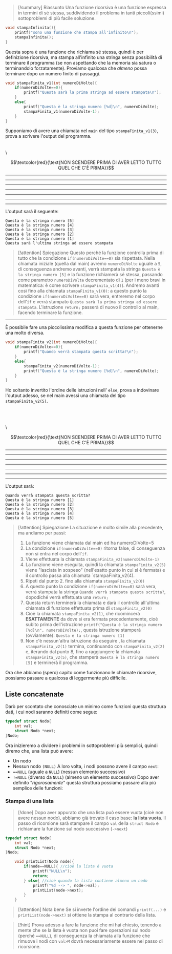 >[!summary] Riassunto
>Una funzione ricorsiva è una funzione espressa in termini di sé stessa, suddividendo il problema in tanti piccoli(ssimi) sottoproblemi di più facile soluzione.

```c
void stampaInfinita(){
	printf("sono una funzione che stampa all'infinito\n");
	stampaInfinita();
}
```
Questa sopra è una funzione che richiama sé stessa, quindi è per definizione ricorsiva, ma stampa all'infinito una stringa senza possibilità di terminare il programma (se non aspettando che la memoria sia satura o terminandolo forzatamente). Proviamo qualcosa che *almeno* possa terminare dopo un numero finito di passaggi.
```c
void stampaFinita_v1(int numeroDiVolte){
	if(numeroDiVolte==0){
		printf("Questa sarà la prima stringa ad essere stampata\n");
	}
	else{
		printf("Questa è la stringa numero [%d]\n", numeroDiVolte);
		stampaFinita_v1(numeroDiVolte-1);
	}
}
```
Supponiamo di avere una chiamata nel `main` del tipo `stampaFinita_v1(3)`, prova a scrivere l'output del programma.
\
\
\
\

$$\textcolor{red}{\text{NON SCENDERE PRIMA DI AVER LETTO TUTTO QUEL CHE C'È PRIMA}}$$

---
---
---
---
---
---
---
L'output sarà il seguente:

	Questa è la stringa numero [5]
	Questa è la stringa numero [4]
	Questa è la stringa numero [3]
	Questa è la stringa numero [2]
	Questa è la stringa numero [1]
	Questa sarà l'ultima stringa ad essere stampata
>[!attention] Spiegazione
Questo perché la funzione controlla prima di tutto che la condizione 
`if(numeroDiVolte==0)` sia rispettata.
Nella chiamata iniziale (quella dal main) avremo `numeroDiVolte` uguale a `5`, di conseguenza andremo avanti, verrà stampata la stringa `Questa è la stringa numero [5]` e la funzione richiamerà sé stessa, passando come parametro `numeroDiVolte` decrementato di `1` (per i meno bravi in matematica: è come scrivere `stampaFinita_v1(4)`).
Andremo avanti così fino alla chiamata `stampaFinita_v1(0)`: a questo punto la condizione `if(numeroDiVolte==0)` sarà vera, entreremo nel corpo dell'`if` e verrà stampato `Questa sarà la prima stringa ad essere stampata`.
L'istruzione `return;` passerà di nuovo il controllo al main, facendo terminare la funzione.

---

È possibile fare una piccolissima modifica a questa funzione per ottenerne una molto diversa.
```c
void stampaFinita_v2(int numeroDiVolte){
	if(numeroDiVolte==0){
		printf("Quando verrà stampata questa scritta?\n");
	}
	else{
		stampaFinita_v2(numeroDiVolte-1);
		printf("Questa è la stringa numero [%d]\n", numeroDiVolte);
	}
}
```
Ho soltanto invertito l'ordine delle istruzioni nell' `else`, prova a indovinare l'output adesso, se nel main avessi una chiamata del tipo `stampaFinita_v2(5)`.

\
\
\
\

$$\textcolor{red}{\text{NON SCENDERE PRIMA DI AVER LETTO TUTTO QUEL CHE C'È PRIMA}}$$

---
---
---
---
---
---
---

L'output sarà:

	Quando verrà stampata questa scritta?
	Questa è la stringa numero [1]
	Questa è la stringa numero [2]
	Questa è la stringa numero [3]
	Questa è la stringa numero [4]
	Questa è la stringa numero [5]

>[!attention] Spiegazione
>La situazione è molto simile alla precedente, ma andiamo per passi:
>1. La funzione viene chiamata dal main ed ha numeroDiVolte=5
>2. La condizione `if(numeroDiVolte==0)` ritorna false, di conseguenza non si entra nel corpo dell'`if`.
>3. Viene effettuata la chiamata `stampaFinita_v2(numeroDiVolte-1)`
>4. La funzione viene eseguita, quindi la chiamata `stampaFinita_v2(5)` viene "lasciata in sospeso" (nell'esatto punto in cui si è fermata) e il controllo passa alla chiamata `stampaFinita_v2(4).
>5. Ripeti dal punto 2. fino alla chiamata `stampaFinita_v2(0)`
>6. A questo punto la condizione `if(numeroDiVolte==0)` sarà vera, verrà stampata la stringa `Quando verrà stampata questa scritta?`, dopodiché verrà effettuata una `return;`
>7. Questa return terminerà la chiamata e darà il controllo all'ultima chiamata di funzione effettuata prima di `stampaFinita_v2(0)`
>8. Cioè la chiamata `stampaFinita_v2(1)`, che ricomincerà **ESATTAMENTE** da dove si era fermata precedentemente, cioè subito prima dell'istruzione 
>   `printf("Questa è la stringa numero [%d]\n", numeroDiVolte);`, questa istruzione stamperà (ovviamente): `Questa è la stringa numero [1]`
>9. Non c'è nessun'altra istruzione da eseguire , la chiamata `stampaFinita_v2(1)` termina, continuando con `stampaFinita_v2(2)` e, iterando dal punto 8, fino a raggiungere la chiamata `stampaFinita_v2(5)`, che stamperà `Questa è la stringa numero [5]` e terminerà il programma.

Ora che abbiamo (spero) capito come funzionano le chiamate ricorsive, possiamo passare a qualcosa di leggermente più difficile.
## Liste concatenate
Darò per scontato che conosciate un minimo come funzioni questa struttura dati, i cui nodi saranno definiti come segue:
```c
typedef struct Nodo{
	int val;
	struct Nodo *next;
}Nodo;
```
Ora inizieremo a dividere i problemi in sottoproblemi più semplici, quindi diremo che, una lista può avere:
- Un nodo
- Nessun nodo `(NULL)`
A loro volta, i nodi possono avere il campo `next`:
- `==NULL` (uguale a `NULL`) (nessun elemento successivo)
- `!=NULL` (diverso da `NULL`) (almeno un elemento successivo)
Dopo aver definito "_rigorosamente_" questa struttura possiamo passare alla più semplice delle funzioni:
### Stampa di una lista
>[!done] 
>Dopo aver appurato che una lista può essere vuota (cioè non avere nessun nodo), abbiamo già trovato il caso base: **la lista vuota**.
>Il passo di ricorsione sarà stampare il campo `val` della `struct Nodo` e richiamare la funzione sul nodo successivo (`->next`)
```c
typedef struct Nodo{
	int val;
	struct Nodo *next;
}Nodo;

	void printList(Nodo node){
		if(node==NULL){ //cioè la lista è vuota
			printf("NULL\n");
			return;
		} else{ //cioè quando la lista contiene almeno un nodo
			printf("%d --> ", node->val);
			printList(node->next);
		}
	}
```
>[!attention] Nota bene
>Se si inverte l'ordine dei comandi `printf(...)` e `printList(node->next)` si ottiene la stampa al contrario della lista.

>[!hint] 
Prova adesso a fare la funzione che mi hai chiesto, tenendo a mente che se la lista è vuota non puoi fare operazioni sul nodo (perché `==NULL`), di conseguenza la chiamata alla funzione che rimuove i nodi con `val>M` dovrà necessariamente essere nel passo di ricorsione.


